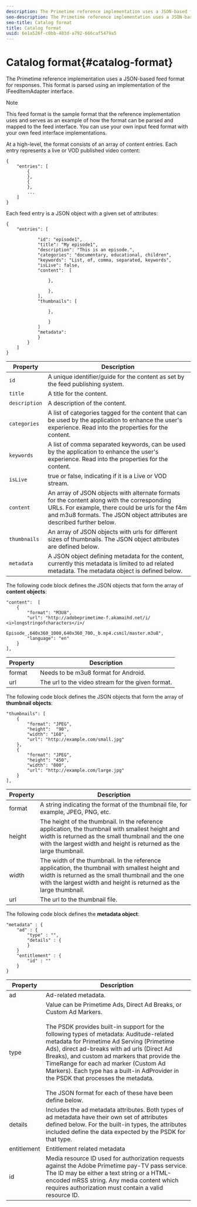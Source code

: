 ```yaml
---
description: The Primetime reference implementation uses a JSON-based feed format for responses. This format is parsed using an implementation of the IFeedItemAdapter interface.
seo-description: The Primetime reference implementation uses a JSON-based feed format for responses. This format is parsed using an implementation of the IFeedItemAdapter interface.
seo-title: Catalog format
title: Catalog format
uuid: 6e1a526f-c0bb-403d-a792-666caf5479a5
---
```


# Catalog format{#catalog-format}

The Primetime reference implementation uses a JSON-based feed format for responses. This format is parsed using an implementation of the IFeedItemAdapter interface.

>[!NOTE]
>
>This feed format is the sample format that the reference implementation uses and serves as an example of how the format can be parsed and mapped to the feed interface. You can use your own input feed format with your own feed interface implementations.

At a high-level, the format consists of an array of content entries. Each entry represents a live or VOD published video content:

```
{
    "entries": [
        {
        },
        {
        },
        ...
    ]
}

```

Each feed entry is a JSON object with a given set of attributes:

```
{
    "entries": [
        
            "id": "episode1",
            "title": "My episode1",
            "description": "This is an episode.",
            "categories": "documentary, educational, children",
            "keywords": "List, of, comma, separated, keywords",
            "isLive": false,
            "content":  [
                
                },
                
                },
            ],
            "thumbnails": [
                
                },
                
                }
            ]
            "metadata": 
            } 
        }
    ]
}

```

|  Property  | Description  |
|---|---|
| `id`  | A unique identifier/guide for the content as set by the feed publishing system.  |
| `title`  | A title for the content.  |
| `description`  | A description of the content.  |
| `categories`  | A list of categories tagged for the content that can be used by the application to enhance the user's experience. Read into the properties for the content.  |
| `keywords`  | A list of comma separated keywords, can be used by the application to enhance the user's experience. Read into the properties for the content.  |
| `isLive`  | true or false, indicating if it is a Live or VOD stream.  |
| `content`  | An array of JSON objects with alternate formats for the content along with the corresponding URLs. For example, there could be urls for the f4m and m3u8 formats. The JSON object attributes are described further below.  |
| `thumbnails`  | An array of JSON objects with urls for different sizes of thumbnails. The JSON object attributes are defined below.  |
| `metadata`  | A JSON object defining metadata for the content, currently this metadata is limited to ad related metadata. The metadata object is defined below.  |

The following code block defines the JSON objects that form the array of **content objects**:

```
"content":  [
    {
        "format": "M3U8",
        "url": "http://adobeprimetime-f.akamaihd.net/i/
<i>longstringofcharacters</i>/
                 Episode_,640x360_1000,640x360_700,_b.mp4.csmil/master.m3u8",
        "language": "en"
    }  
],
```

|Property|Description|
|--- |--- |
|format|Needs to be m3u8 format for Android.|
|url|The url to the video stream for the given format.|

The following code block defines the JSON objects that form the array of **thumbnail objects**:

```
"thumbnails": [
    {
        "format": "JPEG",
        "height":  "90",
        "width": "160",
        "url": "http://example.com/small.jpg"
    },
    {
        "format": "JPEG",
        "height": "450",
        "width": "800",
        "url": "http://example.com/large.jpg"
    }
],

```

|  Property  | Description  |
|---|---|
|  format  | A string indicating the format of the thumbnail file, for example, JPEG, PNG, etc.  |
|  height  | The height of the thumbnail. In the reference application, the thumbnail with smallest height and width is returned as the small thumbnail and the one with the largest width and height is returned as the large thumbnail.  |
|  width  | The width of the thumbnail. In the reference application, the thumbnail with smallest height and width is returned as the small thumbnail and the one with the largest width and height is returned as the large thumbnail.  |
|  url  | The url to the thumbnail file.  |

The following code block defines the **metadata object**:

```
"metadata" : {
    "ad" : {
        "type" : "",
        "details" : {
        }
    }
    "entitlement" : {
        "id" : ""
    }
}
```

|Property|Description|
|--- |--- |
|ad|Ad-related metadata.|
|type|Value can be Primetime Ads, Direct Ad Breaks, or Custom Ad Markers. <br/><br/>The PSDK provides built-in support for the following types of metadata: Auditude-related metadata for Primetime Ad Serving (Primetime Ads), direct ad-breaks with ad urls (Direct Ad Breaks), and custom ad markers that provide the TimeRange for each ad marker (Custom Ad Markers). Each type has a built-in  AdProvider in the PSDK that processes the metadata.  <br/><br/>The JSON format for each of these have been define below.|
|details|Includes the ad metadata attributes. Both types of ad metadata have their own set of attributes defined below. For the built-in types, the attributes included define the data expected by the PSDK for that type.|
|entitlement|Entitlement related metadata|
|id|Media resource ID used for authorization requests against the Adobe Primetime pay-TV pass service. The ID may be either a text string or a HTML-encoded mRSS string. Any media content which requires authorization must contain a valid resource ID.|


